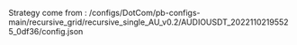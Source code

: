 Strategy come from : /configs/DotCom/pb-configs-main/recursive_grid/recursive_single_AU_v0.2/AUDIOUSDT_20221102195525_0df36/config.json